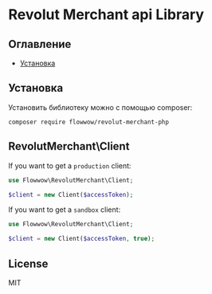 # Revolut Merchant api Library

## Оглавление

- [Установка](#установка)

## Установка

Установить библиотеку можно с помощью composer:

```
composer require flowwow/revolut-merchant-php
```

## RevolutMerchant\Client
If you want to get a `production` client:

```php
use Flowwow\RevolutMerchant\Client;

$client = new Client($accessToken);
```

If you want to get a `sandbox` client:

```php
use Flowwow\RevolutMerchant\Client;

$client = new Client($accessToken, true);
```


## License

MIT
